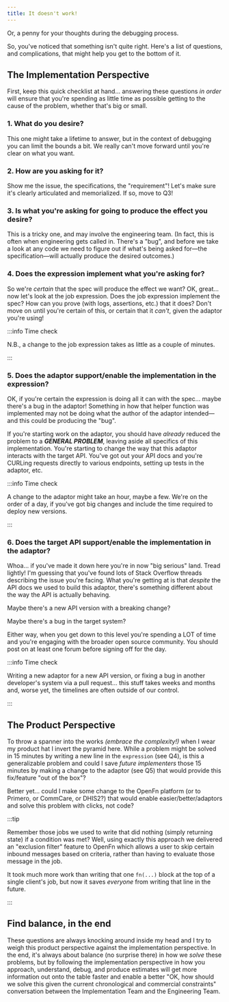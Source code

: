```yaml
---
title: It doesn't work!
---
```


Or, a penny for your thoughts during the debugging process.

<!--truncate-->

So, you've noticed that something isn't quite right. Here's a list of questions,
and complications, that might help you get to the bottom of it.

## The Implementation Perspective

First, keep this quick checklist at hand... answering these questions _in order_
will ensure that you're spending as little time as possible getting to the cause
of the problem, whether that's big or small.

### 1. What do you desire?

This one might take a lifetime to answer, but in the context of debugging you
can limit the bounds a bit. We really can't move forward until you're clear on
what you want.

### 2. How are you asking for it?

Show me the issue, the specifications, the "requirement"! Let's make sure it's
clearly articulated and memorialized. If so, move to Q3!

### 3. Is what you're asking for going to produce the effect you desire?

This is a tricky one, and may involve the engineering team. (In fact, this is
often when engineering gets called in. There's a "bug", and before we take a
look at any code we need to figure out if what's being asked for—the
specification—will actually produce the desired outcomes.)

### 4. Does the expression implement what you're asking for?

So we're _certain_ that the spec will produce the effect we want? OK, great...
now let's look at the job expression. Does the job expression implement the
spec? How can you prove (with logs, assertions, etc.) that it does? Don't move
on until you're certain of this, or certain that it _can't_, given the adaptor
you're using!

:::info Time check

N.B., a change to the job expression takes as little as a couple of minutes.

:::

### 5. Does the adaptor support/enable the implementation in the expression?

OK, if you're certain the expression is doing all it can with the spec... maybe
there's a bug in the adaptor! Something in how that helper function was
implemented may not be doing what the author of the adaptor intended—and this
could be producing the "bug".

If you're starting work on the adaptor, you should have _already_ reduced the
problem to a **_GENERAL PROBLEM_**, leaving aside all specifics of this
implementation. You're starting to change the way that this adaptor interacts
with the target API. You've got out your API docs and you're CURLing requests
directly to various endpoints, setting up tests in the adaptor, etc.

:::info Time check

A change to the adaptor might take an hour, maybe a few. We're on the order of a
day, if you've got big changes and include the time required to deploy new
versions.

:::

### 6. Does the target API support/enable the implementation in the adaptor?

Whoa... if you've made it down here you're in now "big serious" land. Tread
lightly! I'm guessing that you've found lots of Stack Overflow threads
describing the issue you're facing. What you're getting at is that _despite_ the
API docs we used to build this adaptor, there's something different about the
way the API is actually behaving.

Maybe there's a new API version with a breaking change?

Maybe there's a bug in the target system?

Either way, when you get down to this level you're spending a LOT of time and
you're engaging with the broader open source community. You should post on at
least one forum before signing off for the day.

:::info Time check

Writing a new adaptor for a new API version, or fixing a bug in another
developer's system via a pull request... this stuff takes weeks and months and,
worse yet, the timelines are often outside of our control.

:::

## The Product Perspective

To throw a spanner into the works _(embrace the complexity!)_ when I wear my
product hat I invert the pyramid here. While a problem might be solved in 15
minutes by writing a new line in the `expression` (see Q4), is this a
generalizable problem and could I save _future implementers_ those 15 minutes by
making a change to the adaptor (see Q5) that would provide this fix/feature "out
of the box"?

Better yet... could I make some change to the OpenFn platform (or to Primero, or
CommCare, or DHIS2?) that would enable easier/better/adaptors and solve this
problem with clicks, not code?

:::tip

Remember those jobs we used to write that did nothing (simply returning state)
if a condition was met? Well, using exactly this approach we delivered an
"exclusion filter" feature to OpenFn which allows a user to skip certain inbound
messages based on criteria, rather than having to evaluate those message in the
job.

It took much more work than writing that one `fn(...)` block at the top of a
single client's job, but now it saves _everyone_ from writing that line in the
future.

:::

## Find balance, in the end

These questions are always knocking around inside my head and I try to weigh
this product perspective against the implementation perspective. In the end,
it's always about balance (no surprise there) in how we _solve_ these problems,
but by following the implementation perspective in how you approach, understand,
debug, and produce estimates will get more information out onto the table faster
and enable a better "OK, how should we solve this given the current
chronological and commercial constraints" conversation between the
Implementation Team and the Engineering Team.
